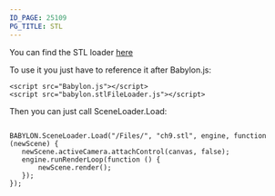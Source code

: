 ```yaml
---
ID_PAGE: 25109
PG_TITLE: STL
---
```

You can find the STL loader [here](https://github.com/BabylonJS/Babylon.js/tree/master/loaders/STL)

To use it you just have to reference it after Babylon.js:


```
<script src="Babylon.js"></script>
<script src="babylon.stlFileLoader.js"></script>
```

Then you can just call SceneLoader.Load:

```

BABYLON.SceneLoader.Load("/Files/", "ch9.stl", engine, function (newScene) {
   newScene.activeCamera.attachControl(canvas, false);
   engine.runRenderLoop(function () {
       newScene.render();
   });
});

```
